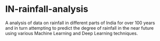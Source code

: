 # IN-rainfall-analysis
A analysis of data on rainfall in different parts of India for over 100 years and in turn attempting to predict the degree of rainfall in the near future using various Machine Learning and Deep Learning techniques.
